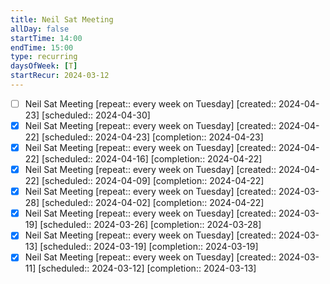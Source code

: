 ```yaml
---
title: Neil Sat Meeting
allDay: false
startTime: 14:00
endTime: 15:00
type: recurring
daysOfWeek: [T]
startRecur: 2024-03-12
---
```

- [ ] Neil Sat Meeting  [repeat:: every week on Tuesday]  [created:: 2024-04-23]  [scheduled:: 2024-04-30]
- [x] Neil Sat Meeting  [repeat:: every week on Tuesday]  [created:: 2024-04-22]  [scheduled:: 2024-04-23]  [completion:: 2024-04-23]
- [x] Neil Sat Meeting  [repeat:: every week on Tuesday]  [created:: 2024-04-22]  [scheduled:: 2024-04-16]  [completion:: 2024-04-22]
- [x] Neil Sat Meeting  [repeat:: every week on Tuesday]  [created:: 2024-04-22]  [scheduled:: 2024-04-09]  [completion:: 2024-04-22]
- [x] Neil Sat Meeting  [repeat:: every week on Tuesday]  [created:: 2024-03-28]  [scheduled:: 2024-04-02]  [completion:: 2024-04-22]
- [x] Neil Sat Meeting  [repeat:: every week on Tuesday]  [created:: 2024-03-19]  [scheduled:: 2024-03-26]  [completion:: 2024-03-28]
- [x] Neil Sat Meeting  [repeat:: every week on Tuesday]  [created:: 2024-03-13]  [scheduled:: 2024-03-19]  [completion:: 2024-03-19]
- [x] Neil Sat Meeting  [repeat:: every week on Tuesday]  [created:: 2024-03-11]  [scheduled:: 2024-03-12]  [completion:: 2024-03-13]